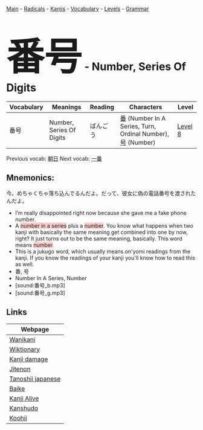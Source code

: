 <style> bigfont {font-size: 100px}</style>
[Main](../README.md) -
[Radicals](../radicals.md) -
[Kanjis](../kanjis.md) -
[Vocabulary](../vocabulary.md) -
[Levels](../levels.md) -
[Grammar](../grammar.md)
# <bigfont> 番号</bigfont> - Number, Series Of Digits 

| Vocabulary | Meanings | Reading | Characters | Level |
| --- | --- | --- | --- | --- |
| 番号 | Number, Series Of Digits | ばんごう |  [番](../kanjis/番.md) (Number In A Series, Turn, Ordinal Number), [号](../kanjis/号.md) (Number) | [Level 8](../levels/wk_level8.md) |

Previous vocab: [朝日](朝日.md) Next vocab: [一番](一番.md) 

## Mnemonics:
今、めちゃくちゃ落ち込んでるんだよ。だって、彼女に偽の電話番号を渡されたんだよ。
* I’m really disappointed right now because she gave me a fake phone number.
* A <span style="background-color:#ffcccb"> number in a series</span> plus a <span style="background-color:#ffcccb"> number</span>. You know what happens when two kanji with basically the same meaning get combined into one by now, right? It just turns out to be the same meaning, basically. This word means <span style="background-color:#ffcccb"> number</span>.
* This is a jukugo word, which usually means on'yomi readings from the kanji. If you know the readings of your kanji you'll know how to read this as well.
* 番, 号
* Number In A Series, Number
* [sound:番号_b.mp3]
* [sound:番号_g.mp3]


## Links 

| Webpage |
| --- |
| [Wanikani          ](https://www.wanikani.com/kanji/番号) |
| [Wiktionary        ](https://en.wiktionary.org/wiki/番号) |
| [Kanji damage      ](http://www.kanjidamage.com/kanji/search?utf8=✓&q=番号) |
| [Jitenon           ](https://jitenon.com/kanji/番号) |
| [Tanoshii japanese ](https://www.tanoshiijapanese.com/dictionary/kanji.cfm?k=番号) |
| [Baike             ](https://baike.baidu.com/item/番号) |
| [Kanji Alive       ](https://app.kanjialive.com/番号) |
| [Kanshudo          ](https://www.kanshudo.com/searchmn?q=番号) |
| [Koohii            ](https://kanji.koohii.com/study/kanji/番号) |
